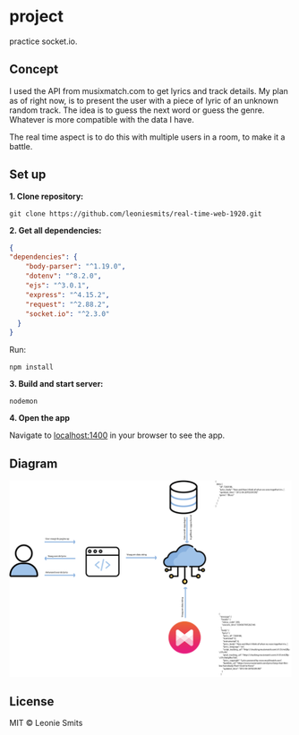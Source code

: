 # project

practice socket.io.

## Concept

I used the API from musixmatch.com to get lyrics and track details. My plan as of right now, is to present the user with a piece of lyric of an unknown random track. The idea is to guess the next word or guess the genre. Whatever is more compatible with the data I have.

The real time aspect is to do this with multiple users in a room, to make it a battle.

## Set up
**1. Clone repository:**
```
git clone https://github.com/leoniesmits/real-time-web-1920.git
```
**2. Get all dependencies:**
```json
{
"dependencies": {
    "body-parser": "^1.19.0",
    "dotenv": "^8.2.0",
    "ejs": "^3.0.1",
    "express": "^4.15.2",
    "request": "^2.88.2",
    "socket.io": "^2.3.0"
  }
} 
```
Run:
```
npm install
```

**3. Build and start server:**
```
nodemon
```

**4. Open the app**

Navigate to [localhost:1400](localhost:1400) in your browser to see the app.

## Diagram 

![diagram image](public/github/diagram.png)

## License
MIT © Leonie Smits
